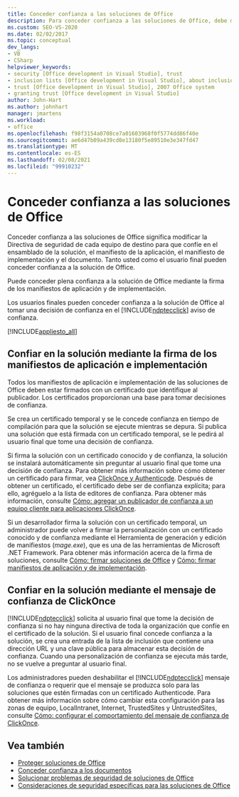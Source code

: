 ```yaml
---
title: Conceder confianza a las soluciones de Office
description: Para conceder confianza a las soluciones de Office, debe modificar la Directiva de seguridad de cada equipo de destino para que confíe en el ensamblado de la solución, el manifiesto de implementación y el documento.
ms.custom: SEO-VS-2020
ms.date: 02/02/2017
ms.topic: conceptual
dev_langs:
- VB
- CSharp
helpviewer_keywords:
- security [Office development in Visual Studio], trust
- inclusion lists [Office development in Visual Studio], about inclusion lists
- trust [Office development in Visual Studio], 2007 Office system
- granting trust [Office development in Visual Studio]
author: John-Hart
ms.author: johnhart
manager: jmartens
ms.workload:
- office
ms.openlocfilehash: f98f3154a0708ce7a01603968f0f5774dd86f40e
ms.sourcegitcommit: ae6d47b09a439cd0e13180f5e89510e3e347fd47
ms.translationtype: MT
ms.contentlocale: es-ES
ms.lasthandoff: 02/08/2021
ms.locfileid: "99910232"
---
```

# <a name="grant-trust-to-office-solutions"></a>Conceder confianza a las soluciones de Office
  Conceder confianza a las soluciones de Office significa modificar la Directiva de seguridad de cada equipo de destino para que confíe en el ensamblado de la solución, el manifiesto de la aplicación, el manifiesto de implementación y el documento. Tanto usted como el usuario final pueden conceder confianza a la solución de Office.

 Puede conceder plena confianza a la solución de Office mediante la firma de los manifiestos de aplicación y de implementación.

 Los usuarios finales pueden conceder confianza a la solución de Office al tomar una decisión de confianza en el [!INCLUDE[ndptecclick](../vsto/includes/ndptecclick-md.md)] aviso de confianza.

 [!INCLUDE[appliesto_all](../vsto/includes/appliesto-all-md.md)]

## <a name="trust-the-solution-by-signing-the-application-and-deployment-manifests"></a><a name="Signing"></a> Confiar en la solución mediante la firma de los manifiestos de aplicación e implementación
 Todos los manifiestos de aplicación e implementación de las soluciones de Office deben estar firmados con un certificado que identifique al publicador. Los certificados proporcionan una base para tomar decisiones de confianza.

 Se crea un certificado temporal y se le concede confianza en tiempo de compilación para que la solución se ejecute mientras se depura. Si publica una solución que está firmada con un certificado temporal, se le pedirá al usuario final que tome una decisión de confianza.

 Si firma la solución con un certificado conocido y de confianza, la solución se instalará automáticamente sin preguntar al usuario final que tome una decisión de confianza. Para obtener más información sobre cómo obtener un certificado para firmar, vea [ClickOnce y Authenticode](../deployment/clickonce-and-authenticode.md). Después de obtener un certificado, el certificado debe ser de confianza explícita; para ello, agréguelo a la lista de editores de confianza. Para obtener más información, consulte [Cómo: agregar un publicador de confianza a un equipo cliente para aplicaciones ClickOnce](../deployment/how-to-add-a-trusted-publisher-to-a-client-computer-for-clickonce-applications.md).

 Si un desarrollador firma la solución con un certificado temporal, un administrador puede volver a firmar la personalización con un certificado conocido y de confianza mediante el Herramienta de generación y edición de manifiestos (*mage.exe*), que es una de las herramientas de Microsoft .NET Framework. Para obtener más información acerca de la firma de soluciones, consulte [Cómo: firmar soluciones de Office](../vsto/how-to-sign-office-solutions.md) y [Cómo: firmar manifiestos de aplicación y de implementación](../ide/how-to-sign-application-and-deployment-manifests.md).

## <a name="trust-the-solution-by-using-the-clickonce-trust-prompt"></a><a name="TrustPrompt"></a>Confiar en la solución mediante el mensaje de confianza de ClickOnce
 [!INCLUDE[ndptecclick](../vsto/includes/ndptecclick-md.md)] solicita al usuario final que tome la decisión de confianza si no hay ninguna directiva de toda la organización que confíe en el certificado de la solución. Si el usuario final concede confianza a la solución, se crea una entrada de la lista de inclusión que contiene una dirección URL y una clave pública para almacenar esta decisión de confianza. Cuando una personalización de confianza se ejecuta más tarde, no se vuelve a preguntar al usuario final.

 Los administradores pueden deshabilitar el [!INCLUDE[ndptecclick](../vsto/includes/ndptecclick-md.md)] mensaje de confianza o requerir que el mensaje se produzca solo para las soluciones que estén firmadas con un certificado Authenticode. Para obtener más información sobre cómo cambiar esta configuración para las zonas de equipo, LocalIntranet, Internet, TrustedSites y UntrustedSites, consulte [Cómo: configurar el comportamiento del mensaje de confianza de ClickOnce](../deployment/how-to-configure-the-clickonce-trust-prompt-behavior.md).

## <a name="see-also"></a>Vea también

- [Proteger soluciones de Office](../vsto/securing-office-solutions.md)
- [Conceder confianza a los documentos](../vsto/granting-trust-to-documents.md)
- [Solucionar problemas de seguridad de soluciones de Office](../vsto/troubleshooting-office-solution-security.md)
- [Consideraciones de seguridad específicas para las soluciones de Office](../vsto/specific-security-considerations-for-office-solutions.md)